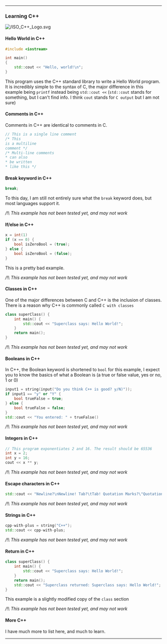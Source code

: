 
***

### Learning C++

![/ISO_C++_Logo.svg](/ISO_C++_Logo.svg)

#### Hello World in C++

```cpp
#include <iostream>

int main()
{
    std::cout << "Hello, world!\n";
}
```

This program uses the C++ standard library to write a Hello World program. It is incredibly simple to the syntax of C, the major difference in this example being `printf` instead being `std::cout <<` (`std::cout` stands for something, but I can't find info. I think `cout` stands for `C output` but I am not sure)

#### Comments in C++

Comments in C++ are identical to comments in C.

```cpp
// This is a single line comment
/* This
is a multiline
comment */
/* Multi-line comments
* can also
* be written
* like this */
```

#### Break keyword in C++

```cpp
break;
```

To this day, I am still not entirely sure what the `break` keyword does, but most languages support it.

_/!\ This example has not been tested yet, and may not work_

#### If/else in C++

```cpp
x = int(1)
if (x == 0) {
	bool isZeroBool = (true);
} else {
	bool isZeroBool = (false);
}
```

This is a pretty bad example.

_/!\ This example has not been tested yet, and may not work_

#### Classes in C++

One of the major differences between C and C++ is the inclusion of classes. There is a reason why C++ is commonly called `C with classes`

```cpp
class superClass() {
	int main() {
		std::cout << "Superclass says: Hello World!";	
	}
	return main();
}
```

_/!\ This example has not been tested yet, and may not work_

#### Booleans in C++

In C++, the Boolean keyword is shortened to `bool` for this example, I expect you to know the basics of what a Boolean is (a true or false value, yes or no, 1 or 0)

```cpp
input1 = string(input("Do you think C++ is good? y/N)"));
if input1 == "y" or "Y" {
	bool trueFalse = true;
} else {
	bool trueFalse = false;
}
std::cout << "You entered: " + trueFalse()
```

_/!\ This example has not been tested yet, and may not work_

#### Integers in C++

```cpp
// This program exponentiates 2 and 16. The result should be 65536
int x = 2;
int y = 16;
cout << x ** y;
```

_/!\ This example has not been tested yet, and may not work_

#### Escape characters in C++

```cpp
std::cout << "Newline?\nNewline! Tab?\tTab! Quotation Marks?\"Quotation Marks\" ";
```

_/!\ This example has not been tested yet, and may not work_

#### Strings in C++

```cpp
cpp-with-plus = string("C++");
std::cout << cpp-with-plus;
```

_/!\ This example has not been tested yet, and may not work_

#### Return in C++

```cpp
class superClass() {
	int main() {
		std::cout << "Superclass says: Hello World!";	
	}
	return main();
	std::cout << "Superclass returned: Superclass says: Hello World!";
}
```

This example is a slightly modified copy of the `class` section

_/!\ This example has not been tested yet, and may not work_

#### More C++

I have much more to list here, and much to learn.

***

